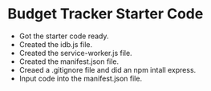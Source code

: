 # Budget Tracker Starter Code

* Got the starter code ready.
* Created the idb.js file.
* Created the service-worker.js file.
* Created the manifest.json file.
* Creaed a .gitignore file and did an npm intall express.
* Input code into the manifest.json file.